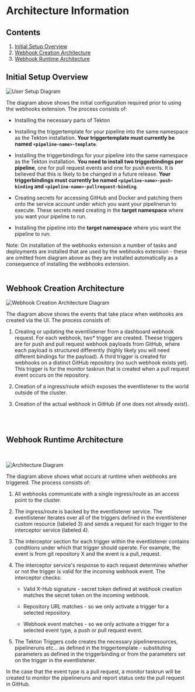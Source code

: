 # Architecture Information

## Contents

1. [Initial Setup Overview](#initial-setup-overview)
2. [Webhook Creation Architecture](#webhook-creation-architecture)
3. [Webhook Runtime Architecture](#webhook-runtime-architecture)



## Initial Setup Overview

![User Setup Diagram](./images/setup.png?raw=true "Diagram showing initial user setup")

The diagram above shows the initial configuration required prior to using the webhooks extension.  The process consists of:

- Installing the necessary parts of Tekton

- Installing the triggertemplate for your pipeline into the same namespace as the Tekton installation. **Your triggertemplate must currently be named `<pipeline-name>-template`**.

- Installing the triggerbindings for your pipeline into the same namespace as the Tekton installation. **You need to install two triggerbindings per pipeline**, one for pull request events and one for push events.  It is believed that this is likely to be changed in a future release. **Your triggerbindings must currently be named `<pipeline-name>-push-binding` and `<pipeline-name>-pullrequest-binding`**.

- Creating secrets for accessing GitHub and Docker and patching them onto the service account under which you want your pipelinerun to execute.  These secrets need creating in the **target namespace** where you want your pipeline to run.

- Installing the pipeline into the **target namespace** where you want the pipeline to run.

Note: On installation of the webhooks extension a number of tasks and deployments are installed that are used by the webhooks extension - these are omitted from diagram above as they are installed automatically as a consequence of installing the webhooks extension.
<br/>
<br/>

## Webhook Creation Architecture

![Webhook Creation Architecture Diagram](./images/creation-architecture.png?raw=true "Diagram showing webhook creation architecture of the webhooks extension")

The diagram above shows the events that take place when webhooks are created via the UI. The process consists of:

1) Creating or updating the eventlistener from a dashboard webhook request.
For each webhook, two* trigger are created. Theese triggers are for push and
pull request webhook payloads from GitHub, where each payload is structured
differently (highly likely you will need different bindings for the payload). A
third trigger is created for webhooks on a distinct GitHub repository (no such
webhook exists yet). This trigger is for the monitor taskrun that is created
when a pull request event occurs on the repository.

2) Creation of a ingress/route which exposes the eventlistener to the world outside of the cluster.

3) Creation of the actual webhook in GitHub (if one does not already exist).

<br/>
<br/>

## Webhook Runtime Architecture
<br/>

![Architecture Diagram](./images/architecture.png?raw=true "Diagram showing overall runtime architecture of the webhooks extension")

The diagram above shows what occurs at runtime when webhooks are triggered.  The process consists of:

1) All webhooks communicate with a single ingress/route as an access point to the cluster.

2) The ingress/route is backed by the eventlistener service.  The eventlistener iterates over all of the triggers defined in the eventlistener custom resource (labeled 3) and sends a request for each trigger to the interceptor service (labeled 4).

3) The interceptor section for each trigger within the eventlistener contains conditions under which that trigger should operate.  For example, the event is from git repository X and the event is a pull_request.

4) The interceptor service's response to each request determines whether or not the trigger is valid for the incoming webhook event.  The interceptor checks:

    - Valid X-Hub signature - secret token defined at webhook creation matches the secret token on the incoming webhook.
    
    - Repository URL matches - so we only activate a trigger for a selected repository.
    
    - Webhook event matches - so we only activate a trigger for a selected event type, a push or pull request event.

5) The Tekton Triggers code creates the necessary pipelineresources, pipelineruns etc... as defined in the triggertemplate - substituting parameters as defined in the triggerbinding or from the parameters set on the trigger in the eventlistener.

In the case that the event type is a pull request, a monitor taskrun will be created to monitor the pipelineruns and report status onto the pull request in GitHub.

